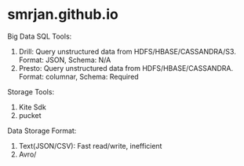 # smrjan.github.io

Big Data SQL Tools:
1. Drill: Query unstructured data from HDFS/HBASE/CASSANDRA/S3. Format: JSON, Schema: N/A
2. Presto: Query unstructured data from HDFS/HBASE/CASSANDRA. Format: columnar, Schema: Required

Storage Tools:
1. Kite Sdk
2. pucket

Data Storage Format:
1. Text(JSON/CSV): Fast read/write, inefficient
2. Avro/
